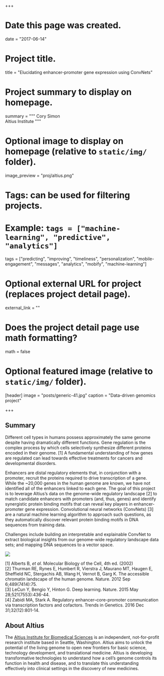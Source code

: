 +++
# Date this page was created.
date = "2017-06-14"

# Project title.
title = "Elucidating enhancer-promoter gene expression using ConvNets"

# Project summary to display on homepage.
summary = """
Cory Simon  
Altius Institute
"""

# Optional image to display on homepage (relative to `static/img/` folder).
image_preview = "proj/altius.png"

# Tags: can be used for filtering projects.
# Example: `tags = ["machine-learning", "predictive", "analytics"]`
tags = ["predicting", "improving", "timeliness", "personalization", "mobile-engagement", "messages", "analytics", "mobify", "machine-learning"]

# Optional external URL for project (replaces project detail page).
external_link = ""

# Does the project detail page use math formatting?
math = false

# Optional featured image (relative to `static/img/` folder).
[header]
image = "posts/generic-41.jpg"
caption = "Data-driven genomics project"

+++


## Summary

Different cell types in humans possess approximately the same genome despite
having dramatically different functions. Gene regulation is the complex process
by which cells selectively synthesize different proteins encoded in their
genome. [1] A fundamental understanding of how genes are regulated can lead
towards effective treatments for cancers and developmental disorders.

Enhancers are distal regulatory elements that, in conjunction with a promoter,
recruit the proteins required to drive transcription of a gene. While the
~20,000 genes in the human genome are known, we have not identified all of the
enhancers linked to each gene. The goal of this project is to leverage Altius’s
data on the genome-wide regulatory landscape [2] to match candidate enhancers
with promoters (and, thus, genes) and identify synergistic protein binding
motifs that can reveal key players in enhancer-promoter gene
expression. Convolutional neural networks (ConvNets) [3] are a natural machine
learning algorithm to approach such questions, as they automatically discover
relevant protein binding motifs in DNA sequences from training data.

Challenges include building an interpretable and explainable ConvNet to extract biological insights from our genome-wide regulatory landscape data sets;
and mapping DNA sequences to a vector space.


<img src="../../img/proj/altius/genes.png" />

[1] Alberts B, *et al*. Molecular Biology of the Cell, 4th ed. (2002)  
[2] Thurman RE, Rynes E, Humbert R, Vierstra J, Maurano MT, Haugen E, Sheffield NC, Stergachis AB, Wang H, Vernot B, Garg K. The accessible chromatin landscape of the human genome. Nature. 2012 Sep 6;489(7414):75.  
[3] LeCun Y, Bengio Y, Hinton G. Deep learning. Nature. 2015 May 28;521(7553):436-44.  
[4] Zabidi MA, Stark A. Regulatory enhancer–core-promoter communication via transcription factors and cofactors. Trends in Genetics. 2016 Dec 31;32(12):801-14.


## About Altius

The [Altius Institute for Biomedical Sciences](http://www.altius.org/) is an
independent, not-for-profit research institute based in Seattle,
Washington. Altius aims to unlock the potential of the living genome to open
new frontiers for basic science, technology development, and translational
medicine. Altius is developing transformative technologies to understand how a
cell’s genome controls its function in health and disease, and to translate
this understanding effectively into clinical settings in the discovery of new
medicines.

